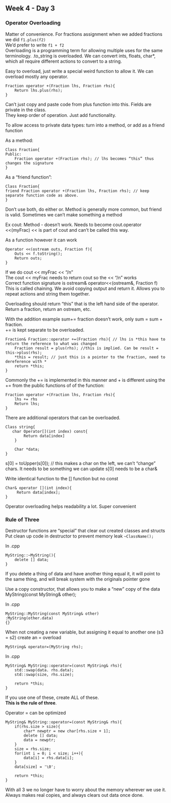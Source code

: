 ## Week 4 - Day 3
### Operator Overloading 
Matter of convenience. 
For fractions assignment when we added fractions we did ```f1.plus(f2)```  
We’d prefer to write ```f1 + f2```  
Overloading is a programming term for allowing multiple uses for the same terminology. 
.to_string is overloaded. We can convert ints, floats, char*, which all require different actions to convert to a string.  

Easy to overload, just write a special weird function to allow it. We can overload mostly any operator. 

```
Fraction operator +(Fraction lhs, Fraction rhs){
    Return lhs.plus(rhs); 
}
```

Can’t just copy and paste code from plus function into this. Fields are private in the class.  
They keep order of operation. Just add functionality. 

To allow access to private data types: turn into a method, or add as a friend function

As a method:

```
Class Fraction{
Public:
    Fraction operator +(Fraction rhs); // lhs becomes “this” thus changes the signature
}
```

As a “friend function”:

```
Class Fraction{
friend Fraction operator +(Fraction lhs, Fraction rhs); // keep separate function code as above. 
}
```

Don’t use both, do either or. Method is generally more common, but friend is valid. Sometimes we can’t make something a method

Ex cout:
Method - doesn’t work. Needs to become cout.operator <<(myFrac)
<< is part of cout and can’t be called this way.

As a function however it can work

```
Operator <<(ostream outs, Fraction f){
    Outs << f.toString();
    Return outs; 
}
```

If we do cout << myFrac << “/n”  
The cout << myFrac needs to return cout so the << “/n” works  
Correct function signature is ostream& operator<<(ostream&, Fraction f)  
This is called chaining. We avoid copying output and return it. Allows you to repeat actions and string them together.  

Overloading should return “this” that is the left hand side of the operator.  Return a fraction, return an ostream, etc. 

With the addition example sum+= fraction doesn’t work, only sum = sum + fraction.  
+= is kept separate to be overloaded. 

```
Fraction& Fraction::operator +=(Fraction rhs){ // lhs is *this have to return the reference to what was changed
    Fraction result = plus(rhs); //this is implied. Can be result = this->plus(rhs);
    *this = result; // just this is a pointer to the fraction, need to dereference with *
    return *this;
}
```

Commonly the += is implemented in this manner and + is different using the += from the public functions of of the function: 

```
Fraction operator +(Fraction lhs, Fraction rhs){
    lhs += rhs    
    Return lhs;
}
```

There are additional operators that can be overloaded. 

```
Class string{
   char Operator[](int index) const{
        Return data[index]
    }

    Char *data;
}
```

s[0] = toUpper(s[0]); // this makes a char on the left, we can’t “change” chars. It needs to be something we can update
s[0] needs to be a char&

Write identical function to the [] function but no const

```
Char& operator [](int index){
     Return data[index];
}
```

Operator overloading helps readability a lot. Super convenient 

### Rule of Three

Destructor functions are “special” that clear out created classes and structs
Put clean up code in destructor to prevent memory leak
```~ClassName();```

In .cpp

```
MyString::~MyString(){
    delete [] data;
}
```

If you delete a thing of data and have another thing equal it, it will point to the same thing, and will break system with the originals pointer gone

Use a copy constructor, that allows you to make a “new” copy of the data
MyString(const MyString& other);

In .cpp

```
MyString::MyString(const MyString& other)
:MyString(other.data)
{}
```

When not creating a new variable, but assigning it equal to another one (s3 = s2) create an = overload

```MyString& operator=(MyString rhs);```

In .cpp

```
MyString& MyString::operator=(const MyString& rhs){
    std::swap(data. rhs.data);
    std::swap(size, rhs.size);
    
    return *this;
}
```

If you use one of these, create ALL of these.  
**This is the rule of three**. 

Operator = can be optimized

```
MyString& MyString::operator=(const MyString& rhs){
    if(rhs.size > size){
        char* newptr = new char[rhs.size + 1];
        delete [] data;
        data = newptr;
    }
    size = rhs.size;
    for(int i = 0; i < size; i++){
        data[i] = rhs.data[i];
    }
    data[size] = '\0';
    
    return *this;
}
```

With all 3 we no longer have to worry about the memory wherever we use it. Always makes real copies, and always clears out data once done. 
